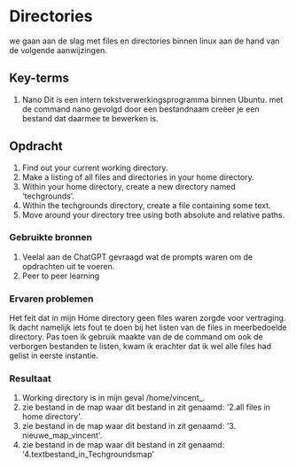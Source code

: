 # Directories
we gaan aan de slag met files en directories binnen linux aan de hand van de volgende aanwijzingen. 



## Key-terms
1. Nano 
Dit is een intern tekstverwerkingsprogramma binnen Ubuntu. met de command nano gevolgd door een bestandnaam creëer je een bestand dat daarmee te bewerken is.  


## Opdracht
1. Find out your current working directory.  
2. Make a listing of all files and directories in your home directory.  
3. Within your home directory, create a new directory named ‘techgrounds’. 
4. Within the techgrounds directory, create a file containing some text.  
5. Move around your directory tree using both absolute and relative paths.

### Gebruikte bronnen
1. Veelal aan de ChatGPT gevraagd wat de prompts waren om de opdrachten uit te voeren.  
2. Peer to peer learning


### Ervaren problemen
Het feit dat in mijn Home directory geen files waren zorgde voor vertraging. Ik dacht namelijk iets fout te doen bij het listen van de files in meerbedoelde directory. Pas toen ik gebruik maakte van de de command om ook de verborgen bestanden te listen, kwam ik erachter dat ik wel alle files had gelist in eerste instantie. 

### Resultaat
1. Working directory is in mijn geval /home/vincent_.
2. zie bestand in de map waar dit bestand in zit genaamd: '2.all files in home directory'.
3. zie bestand in de map waar dit bestand in zit genaamd: '3. nieuwe_map_vincent'.
4. zie bestand in de map waar dit bestand in zit genaamd: '4.textbestand_in_Techgroundsmap'


